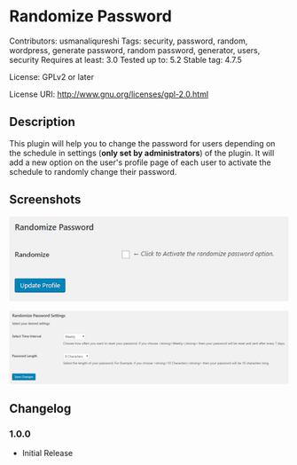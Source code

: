 # Randomize Password

Contributors: usmanaliqureshi
Tags: security, password, random, wordpress, generate password, random password, generator, users, security
Requires at least: 3.0
Tested up to: 5.2
Stable tag: 4.7.5

License: GPLv2 or later

License URI: http://www.gnu.org/licenses/gpl-2.0.html

## Description

This plugin will help you to change the password for users depending on the schedule in settings (**only set by administrators**) of the plugin. It will add a new option on the user's profile page of each user to activate the schedule to randomly change their password.

## Screenshots

![Option for each user on user settings page and profile page](https://raw.githubusercontent.com/usmanaliqureshi/randomize-password/master/screenshot-1.png)

![Randomize Password Settings page in **Dashboard** → **Settings**](https://raw.githubusercontent.com/usmanaliqureshi/randomize-password/master/screenshot-2.png)

## Changelog

### 1.0.0

* Initial Release
